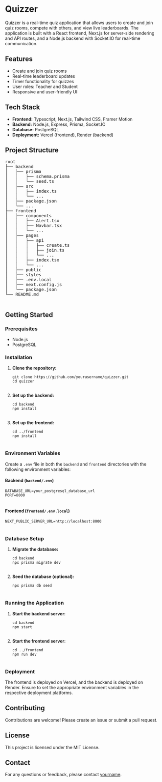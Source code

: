 
<body>
    <h1>Quizzer</h1>
    <p>
        Quizzer is a real-time quiz application that allows users to create and join quiz rooms, compete with others, and view live leaderboards. The application is built with a React frontend, Next.js for server-side rendering and API routes, and a Node.js backend with Socket.IO for real-time communication.
    </p>
    <h2>Features</h2>
    <ul>
        <li>Create and join quiz rooms</li>
        <li>Real-time leaderboard updates</li>
        <li>Timer functionality for quizzes</li>
        <li>User roles: Teacher and Student</li>
        <li>Responsive and user-friendly UI</li>
    </ul>
    <h2>Tech Stack</h2>
    <ul>
        <li><strong>Frontend:</strong> Typescript, Next.js, Tailwind CSS, Framer Motion</li>
        <li><strong>Backend:</strong> Node.js, Express, Prisma, Socket.IO</li>
        <li><strong>Database:</strong> PostgreSQL</li>
        <li><strong>Deployment:</strong> Vercel (frontend), Render (backend)</li>
    </ul>
    <h2>Project Structure</h2>
    <pre>
root
├── backend
│   ├── prisma
│   │   ├── schema.prisma
│   │   └── seed.ts
│   ├── src
│   │   ├── index.ts
│   │   └── ...
│   ├── package.json
│   └── ...
├── frontend
│   ├── components
│   │   ├── Alert.tsx
│   │   ├── Navbar.tsx
│   │   └── ...
│   ├── pages
│   │   ├── api
│   │   │   ├── create.ts
│   │   │   ├── join.ts
│   │   │   └── ...
│   │   ├── index.tsx
│   │   └── ...
│   ├── public
│   ├── styles
│   ├── .env.local
│   ├── next.config.js
│   └── package.json
└── README.md
    </pre>
    <h2>Getting Started</h2>
    <h3>Prerequisites</h3>
    <ul>
        <li>Node.js</li>
        <li>PostgreSQL</li>
    </ul>
    <h3>Installation</h3>
    <ol>
        <li><strong>Clone the repository:</strong>
            <pre>
<code>git clone https://github.com/yourusername/quizzer.git
cd quizzer</code>
            </pre>
        </li>
        <li><strong>Set up the backend:</strong>
            <pre>
<code>cd backend
npm install</code>
            </pre>
        </li>
        <li><strong>Set up the frontend:</strong>
            <pre>
<code>cd ../frontend
npm install</code>
            </pre>
        </li>
    </ol>
    <h3>Environment Variables</h3>
    <p>Create a <code>.env</code> file in both the <code>backend</code> and <code>frontend</code> directories with the following environment variables:</p>
    <h4>Backend (<code>backend/.env</code>)</h4>
    <pre>
<code>DATABASE_URL=your_postgresql_database_url
PORT=8000</code>
    </pre>
    <h4>Frontend (<code>frontend/.env.local</code>)</h4>
    <pre>
<code>NEXT_PUBLIC_SERVER_URL=http://localhost:8000</code>
    </pre>
    <h3>Database Setup</h3>
    <ol>
        <li><strong>Migrate the database:</strong>
            <pre>
<code>cd backend
npx prisma migrate dev</code>
            </pre>
        </li>
        <li><strong>Seed the database (optional):</strong>
            <pre>
<code>npx prisma db seed</code>
            </pre>
        </li>
    </ol>
    <h3>Running the Application</h3>
    <ol>
        <li><strong>Start the backend server:</strong>
            <pre>
<code>cd backend
npm start</code>
            </pre>
        </li>
        <li><strong>Start the frontend server:</strong>
            <pre>
<code>cd ../frontend
npm run dev</code>
            </pre>
        </li>
    </ol>
    <h3>Deployment</h3>
    <p>The frontend is deployed on Vercel, and the backend is deployed on Render. Ensure to set the appropriate environment variables in the respective deployment platforms.</p>
    <h2>Contributing</h2>
    <p>Contributions are welcome! Please create an issue or submit a pull request.</p>
    <h2>License</h2>
    <p>This project is licensed under the MIT License.</p>
    <h2>Contact</h2>
    <p>For any questions or feedback, please contact <a href="mailto:youremail@example.com">yourname</a>.</p>
</body>
</html>
